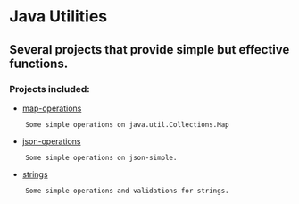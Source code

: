# Java Utilities

## Several projects that provide simple but effective functions.

### Projects included:

* [map-operations](https://github.com/Pajkouisn/Map-Operations/blob/master/readme.md)

```
	Some simple operations on java.util.Collections.Map
```

* [json-operations](https://github.com/Pajkouisn/Json-Operations/blob/master/readme.md)

```
	Some simple operations on json-simple.
```

* [strings](https://github.com/Pajkouisn/Strings/blob/master/readme.md)

```
	Some simple operations and validations for strings.
```